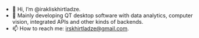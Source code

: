 - 👋 Hi, I’m @irakliskhirtladze.
- 👀 Mainly developing QT desktop software with data analytics, computer vision, integrated APIs and other kinds of backends.
- 📫 How to reach me: irskhirtladze@gmail.com.

<!---
irakliskhirtladze/irakliskhirtladze is a ✨ special ✨ repository because its `README.md` (this file) appears on your GitHub profile.
You can click the Preview link to take a look at your changes.
--->
